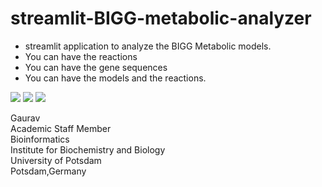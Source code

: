 # streamlit-BIGG-metabolic-analyzer

- streamlit application to analyze the BIGG Metabolic models.
- You can have the reactions
- You can have the gene sequences
- You can have the models and the reactions.

![]("https://github.com/gauravcodepro/streamlit-BIGG-metabolic-analyzer/blob/main/metabolic2.png")
![]("https://github.com/gauravcodepro/streamlit-BIGG-metabolic-analyzer/blob/main/metabolic2.png")
![]("https://github.com/gauravcodepro/streamlit-BIGG-metabolic-analyzer/blob/main/metabolic3.png")

Gaurav \
Academic Staff Member \
Bioinformatics \
Institute for Biochemistry and Biology \
University of Potsdam \
Potsdam,Germany
